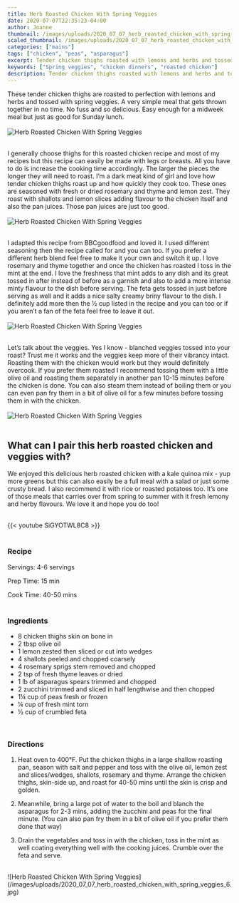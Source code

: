 ```yaml
---
title: Herb Roasted Chicken With Spring Veggies
date: 2020-07-07T22:35:23-04:00
author: Joanne
thumbnail: /images/uploads/2020_07_07_herb_roasted_chicken_with_spring_veggies_1.jpg
scaled_thumbnail: /images/uploads/2020_07_07_herb_roasted_chicken_with_spring_veggies_0.jpg
categories: ["mains"]
tags: ["chicken", "peas", "asparagus"]
excerpt: Tender chicken thighs roasted with lemons and herbs and tossed with spring veggies 
keywords: ["Spring veggies", "chicken dinners", "roasted chicken"]
description: Tender chicken thighs roasted with lemons and herbs and tossed with spring veggies 
---
```


These tender chicken thighs are roasted to perfection with lemons and herbs and tossed with spring veggies. A very simple meal that gets thrown together in no time. No fuss and so delicious. Easy enough for a midweek meal but just as good for Sunday lunch.
</br>
</br>
![Herb Roasted Chicken With Spring Veggies](/images/uploads/2020_07_07_herb_roasted_chicken_with_spring_veggies_2.jpg)
</br>
</br>

I generally choose thighs for this roasted chicken recipe and most of my recipes but this recipe can easily be made with legs or breasts. All you have to do is increase the cooking time accordingly. The larger the pieces the longer they will need to roast. 
I’m a dark meat kind of girl and love how tender chicken thighs roast up and how quickly they cook too. These ones are seasoned with fresh or dried rosemary and thyme and lemon zest. They roast with shallots and lemon slices adding flavour to the chicken itself and also the pan juices. Those pan juices are just too good. 
</br>
</br>
![Herb Roasted Chicken With Spring Veggies](/images/uploads/2020_07_07_herb_roasted_chicken_with_spring_veggies_3.jpg)
</br>
</br>

I adapted this recipe from BBCgoodfood and loved it. I used different seasoning then the recipe called for and you can too. If you prefer a different herb blend feel free to make it your own and switch it up. I love rosemary and thyme together and once the chicken has roasted I toss in the mint at the end. I love the freshness that mint adds to any dish and its great tossed in after instead of before as a garnish and also to add a more intense minty flavour to the dish before serving. The feta gets tossed in just before serving as well and it adds a nice salty creamy briny flavour to the dish. I definitely add more then the &frac12; cup listed in the recipe and you can too or if you aren’t a fan of the feta feel free to leave it out. 
</br>
</br>
![Herb Roasted Chicken With Spring Veggies](/images/uploads/2020_07_07_herb_roasted_chicken_with_spring_veggies_4.jpg)
</br>
</br>

Let’s talk about the veggies. Yes I know - blanched veggies tossed into your roast? Trust me it works and the veggies keep more of their vibrancy intact. Roasting them with the chicken would work but they would definitely overcook. If you prefer them roasted I recommend tossing them with a little olive oil and roasting them separately in another pan 10-15 minutes before the chicken is done. You can also steam them instead of boiling them or you can even pan fry them in a bit of olive oil for a few minutes before tossing them in with the chicken. 
</br>
</br>
![Herb Roasted Chicken With Spring Veggies](/images/uploads/2020_07_07_herb_roasted_chicken_with_spring_veggies_5.jpg)
</br>
</br>

## What can I pair this herb roasted chicken and veggies with? 
We enjoyed this delicious herb roasted chicken  with a kale quinoa mix - yup more greens but this can also easily be a full meal with a salad or just some crusty bread.  I also recommend it with  rice or roasted potatoes too. It’s one of those meals that carries over from spring to summer with it fresh lemony and herby  flavours. We love it and hope you do too!
</br>
</br>

{{< youtube SiGYOTWL8C8 >}}
</br>
</br>

### Recipe

Servings: <span itemprop="recipeYield">4-6 servings

Prep Time: <meta itemprop="prepTime" content="PT15M">15 min  

Cook Time: <meta itemprop="cookTime" content="PT50M">40-50 mins 
</br>
</br>

### Ingredients

* <span itemprop="recipeIngredient">8 chicken thighs skin on bone in</span>
* <span itemprop="recipeIngredient">2 tbsp olive oil </span>
* <span itemprop="recipeIngredient">1 lemon zested then sliced or cut into wedges </span>
* <span itemprop="recipeIngredient">4 shallots peeled and chopped coarsely </span>
* <span itemprop="recipeIngredient">4 rosemary sprigs stem removed and chopped </span>
* <span itemprop="recipeIngredient">2 tsp of fresh thyme leaves or dried </span>
* <span itemprop="recipeIngredient">1 lb of asparagus spears trimmed and chopped </span>
* <span itemprop="recipeIngredient">2 zucchini trimmed and sliced in half lengthwise and then chopped </span>
* <span itemprop="recipeIngredient">1&frac14; cup of peas fresh or frozen </span>
* <span itemprop="recipeIngredient">&frac14; cup of fresh mint torn </span>
* <span itemprop="recipeIngredient">&frac12; cup of crumbled feta </span>
</br>

### Directions

1. Heat oven to 400°F. Put the chicken thighs in a large shallow roasting pan, season with salt and pepper and toss with the olive oil, lemon zest and slices/wedges, shallots, rosemary and thyme. Arrange the chicken thighs, skin-side up, and roast for 40-50 mins until the skin is crisp and golden.

1. Meanwhile, bring a large pot of water to the boil and blanch the asparagus for 2-3 mins, adding the zucchini and peas for the final minute. (You can also pan fry them in a bit of olive oil if you prefer them done that way)

1. Drain the vegetables and toss in with the chicken, toss in the mint as well coating everything well with the cooking juices. Crumble over the feta and serve. 

</br>
![Herb Roasted Chicken With Spring Veggies](/images/uploads/2020_07_07_herb_roasted_chicken_with_spring_veggies_6.jpg)